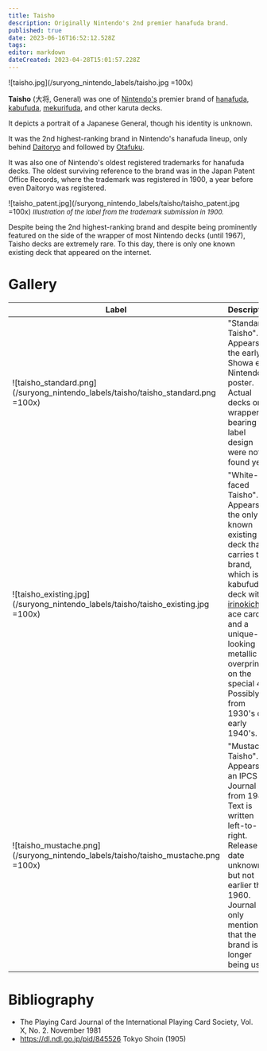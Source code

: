 ```yaml
---
title: Taisho
description: Originally Nintendo's 2nd premier hanafuda brand.
published: true
date: 2023-06-16T16:52:12.528Z
tags: 
editor: markdown
dateCreated: 2023-04-28T15:01:57.228Z
---
```


![taisho.jpg](/suryong_nintendo_labels/taisho.jpg =100x)

**Taisho** (大将, General) was one of [Nintendo's](/en/hanafuda/manufacturers/nintendo) premier brand of [hanafuda](/en/hanafuda), [kabufuda](/en/kabufuda), [mekurifuda](/en/mekurifuda), and other karuta decks. 

It depicts a portrait of a Japanese General, though his identity is unknown.

It was the 2nd highest-ranking brand in Nintendo's hanafuda lineup, only behind [Daitoryo](/en/hanafuda/manufacturers/nintendo/daitoryo) and followed by [Otafuku](/en/hanafuda/manufacturers/nintendo/otafuku). 

It was also one of Nintendo's oldest registered trademarks for hanafuda decks. The oldest surviving reference to the brand was in the Japan Patent Office Records, where the trademark was registered in 1900, a year before even Daitoryo was registered. 

![taisho_patent.jpg](/suryong_nintendo_labels/taisho/taisho_patent.jpg =100x)
<span style="font-size:small;">*Illustration of the label from the trademark submission in 1900.*</span>

Despite being the 2nd highest-ranking brand and despite being prominently featured on the side of the wrapper of most Nintendo decks (until 1967), Taisho decks are extremely rare. To this day, there is only one known existing deck that appeared on the internet.

# Gallery
| Label | Description |
| --- | --- |
|![taisho_standard.png](/suryong_nintendo_labels/taisho/taisho_standard.png =100x)|"Standard Taisho". Appears in the early Showa era Nintendo poster. Actual decks or wrappers bearing this label design were not found yet.|
|![taisho_existing.jpg](/suryong_nintendo_labels/taisho/taisho_existing.jpg =100x)|"White-faced Taisho". Appears in the only known existing deck that carries this brand, which is a kabufuda deck with [irinokichi](/en/one-suited-mekurifuda-variants) ace cards and a unique-looking metallic overprint on the special 4. Possibly from 1930's or early 1940's.|
|![taisho_mustache.png](/suryong_nintendo_labels/taisho/taisho_mustache.png =100x)|"Mustache Taisho". Appears in an IPCS Journal from 1981. Text is written left-to-right. Release date unknown, but not earlier than 1960. Journal only mentions that the brand is no longer being used.|

# Bibliography
- The Playing Card Journal of the International Playing Card Society, Vol. X, No. 2. November 1981
- https://dl.ndl.go.jp/pid/845526 Tokyo Shoin (1905)